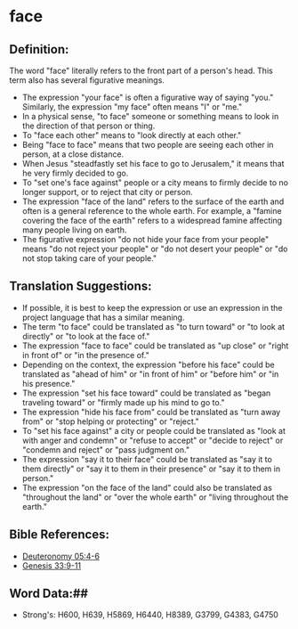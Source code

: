 # face #

## Definition: ##

The word "face" literally refers to the front part of a person's head. This term also has several figurative meanings.

* The expression "your face" is often a figurative way of saying "you." Similarly, the expression "my face" often means "I" or "me."
* In a physical sense, "to face" someone or something means to look in the direction of that person or thing.
* To "face each other" means to "look directly at each other."
* Being "face to face" means that two people are seeing each other in person, at a close distance.
* When Jesus "steadfastly set his face to go to Jerusalem," it means that he very firmly decided to go.
* To "set one's face against" people or a city means to firmly decide to no longer support, or to reject that city or person.
* The expression "face of the land" refers to the surface of the earth and often is a general reference to the whole earth. For example, a "famine covering the face of the earth" refers to a widespread famine affecting many people living on earth.
* The figurative expression "do not hide your face from your people" means "do not reject your people"  or "do not desert your people" or "do not stop taking care of your people." 

## Translation Suggestions: ##

* If possible, it is best to keep the expression or use an expression in the project language that has a similar meaning. 
* The term "to face" could be translated as "to turn toward" or "to look at directly" or "to look at the face of."
* The expression "face to face" could be translated as "up close" or "right in front of" or "in the presence of."
* Depending on the context, the expression "before his face" could be translated as "ahead of him" or "in front of him" or "before him" or "in his presence."
* The expression "set his face toward" could be translated as "began traveling toward" or "firmly made up his mind to go to."
* The expression "hide his face from" could be translated as "turn away from" or "stop helping or protecting" or "reject." 
* To "set his face against" a city or people could be translated as "look at with anger and condemn" or "refuse to accept" or "decide to reject" or "condemn and reject" or "pass judgment on."
* The expression "say it to their face" could be translated as "say it to them directly" or "say it to them in their presence" or "say it to them in person."
* The expression "on the face of the land" could also be translated as "throughout the land" or "over the whole earth" or "living throughout the earth."

## Bible References: ##

* [Deuteronomy 05:4-6](rc://en/tn/help/deu/05/04)
* [Genesis 33:9-11](rc://en/tn/help/gen/33/09)

## Word Data:##

* Strong's: H600, H639, H5869, H6440, H8389, G3799, G4383, G4750


